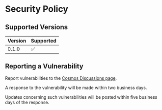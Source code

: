 # Security Policy

## Supported Versions

| Version | Supported          |
| ------- | ------------------ |
| 0.1.0   | :white_check_mark: |

## Reporting a Vulnerability

Report vulnerabilities to the [Cosmos Discussions page](https://github.com/Sam-Aster/Cosmos/discussions/1).

A response to the vulnerability will be made within two business days.

Updates concerning such vulnerabilities will be posted within five business days of the response.
